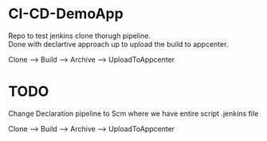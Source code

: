 # CI-CD-DemoApp
Repo to test jenkins clone thorugh pipeline. \
Done with declartive approach up to upload the build to appcenter.

Clone --> Build --> Archive --> UploadToAppcenter

# TODO
Change Declaration pipeline to Scm where we have entire script .jenkins file

Clone --> Build --> Archive --> UploadToAppcenter
